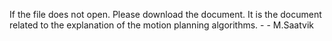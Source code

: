 If the file does not open. Please download the document.
It is the document related to the explanation of the motion planning algorithms. -  - M.Saatvik
